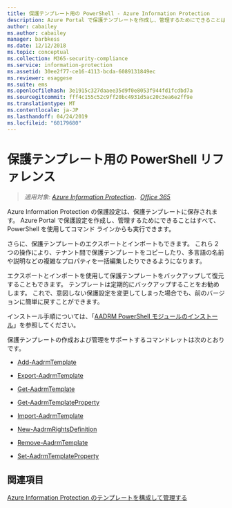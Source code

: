 ```yaml
---
title: 保護テンプレート用の PowerShell - Azure Information Protection
description: Azure Portal で保護テンプレートを作成し、管理するためにできることはすべて、PowerShell を使用してコマンド ラインからも実行できます。 また、テンプレートをエクスポートおよびインポートして、テナント間でテンプレートをコピーしたり、テンプレート内の複雑なプロパティ (多言語の名前や説明など) を一括編集したりできます。
author: cabailey
ms.author: cabailey
manager: barbkess
ms.date: 12/12/2018
ms.topic: conceptual
ms.collection: M365-security-compliance
ms.service: information-protection
ms.assetid: 30ee2f77-ce16-4113-bcda-6089131849ec
ms.reviewer: esaggese
ms.suite: ems
ms.openlocfilehash: 3e1915c327daaee35d9f0e8053f944fd1fcdbd7a
ms.sourcegitcommit: fff4c155c52c9ff20bc4931d5ac20c3ea6e2ff9e
ms.translationtype: MT
ms.contentlocale: ja-JP
ms.lasthandoff: 04/24/2019
ms.locfileid: "60179680"
---
```

# <a name="powershell-reference-for-protection-templates"></a>保護テンプレート用の PowerShell リファレンス

>*適用対象: [Azure Information Protection](https://azure.microsoft.com/pricing/details/information-protection)、[Office 365](https://download.microsoft.com/download/E/C/F/ECF42E71-4EC0-48FF-AA00-577AC14D5B5C/Azure_Information_Protection_licensing_datasheet_EN-US.pdf)*

Azure Information Protection の保護設定は、保護テンプレートに保存されます。 Azure Portal で保護設定を作成し、管理するためにできることはすべて、PowerShell を使用してコマンド ラインからも実行できます。 

さらに、保護テンプレートのエクスポートとインポートもできます。 これら 2 つの操作により、テナント間で保護テンプレートをコピーしたり、多言語の名前や説明などの複雑なプロパティを一括編集したりできるようになります。

エクスポートとインポートを使用して保護テンプレートをバックアップして復元することもできます。 テンプレートは定期的にバックアップすることをお勧めします。 これで、意図しない保護設定を変更してしまった場合でも、前のバージョンに簡単に戻すことができます。

インストール手順については、「[AADRM PowerShell モジュールのインストール](install-powershell.md)」を参照してください。

保護テンプレートの作成および管理をサポートするコマンドレットは次のとおりです。

- [Add-AadrmTemplate](/powershell/module/aadrm/add-aadrmtemplate)

- [Export-AadrmTemplate](/powershell/module/aadrm/export-aadrmtemplate)

- [Get-AadrmTemplate](/powershell/module/aadrm/get-aadrmtemplate)

- [Get-AadrmTemplateProperty](/powershell/module/aadrm/get-aadrmtemplateproperty)

- [Import-AadrmTemplate](/powershell/module/aadrm/import-aadrmtemplate)

- [New-AadrmRightsDefinition](/powershell/module/aadrm/new-aadrmrightsdefinition)

- [Remove-AadrmTemplate](/powershell/module/aadrm/remove-aadrmtemplate)

- [Set-AadrmTemplateProperty](/powershell/module/aadrm/set-aadrmtemplateproperty)



## <a name="see-also"></a>関連項目
[Azure Information Protection のテンプレートを構成して管理する](configure-policy-templates.md)

